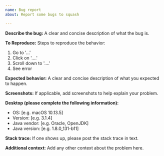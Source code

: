 ```yaml
---
name: Bug report
about: Report some bugs to squash

---
```


**Describe the bug:**
A clear and concise description of what the bug is.

**To Reproduce:**
Steps to reproduce the behavior:
1. Go to '...'
2. Click on '....'
3. Scroll down to '....'
4. See error

**Expected behavior:**
A clear and concise description of what you expected to happen.

**Screenshots:**
If applicable, add screenshots to help explain your problem.

**Desktop (please complete the following information):**
 - OS: [e.g. macOS 10.13.5]
 - Version: [e.g. 3.1.4]
 - Java vendor: [e.g. Oracle, OpenJDK]
 - Java version: [e.g. 1.8.0_131-b11]

**Stack trace:**
If one shows up, please post the stack trace in text.

**Additional context:**
Add any other context about the problem here.
